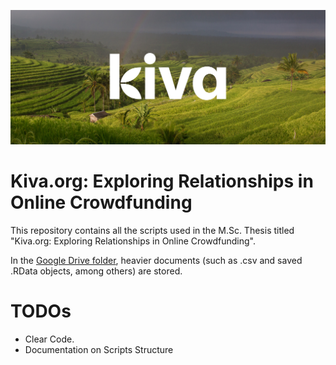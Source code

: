 ![](https://github.com/mvalenti12/TFM/blob/master/preview_logo_1.jpg)

# Kiva.org: Exploring Relationships in Online Crowdfunding
This repository contains all the scripts used in the M.Sc. Thesis titled "Kiva.org: Exploring Relationships in Online Crowdfunding".

In the [Google Drive folder](https://drive.google.com/open?id=1jcmJlOdSIaK-9_xG45W9aObc2SkpKUcx), heavier documents (such as .csv and saved .RData objects, among others) are stored.

# TODOs
- Clear Code.
- Documentation on Scripts Structure
